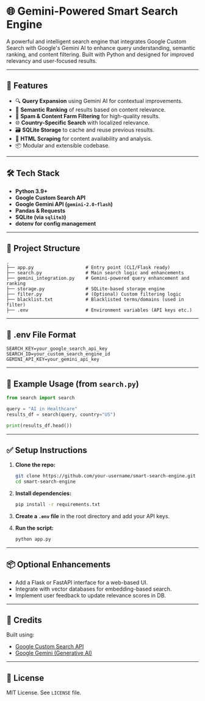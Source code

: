 
# 🌐 Gemini-Powered Smart Search Engine

A powerful and intelligent search engine that integrates Google Custom Search with Google's Gemini AI to enhance query understanding, semantic ranking, and content filtering. Built with Python and designed for improved relevancy and user-focused results.

---

## 🚀 Features

* 🔍 **Query Expansion** using Gemini AI for contextual improvements.
* 🧠 **Semantic Ranking** of results based on content relevance.
* 🚫 **Spam & Content Farm Filtering** for high-quality results.
* 🌐 **Country-Specific Search** with localized relevance.
* 🗃️ **SQLite Storage** to cache and reuse previous results.
* 🧾 **HTML Scraping** for content availability and analysis.
* 📦 Modular and extensible codebase.

---

## 🛠️ Tech Stack

* **Python 3.9+**
* **Google Custom Search API**
* **Google Gemini API (`gemini-2.0-flash`)**
* **Pandas & Requests**
* **SQLite (via `sqlite3`)**
* **dotenv for config management**

---

## 📁 Project Structure

```
.
├── app.py                   # Entry point (CLI/Flask ready)
├── search.py                # Main search logic and enhancements
├── gemini_integration.py    # Gemini-powered query enhancement and ranking
├── storage.py               # SQLite-based storage engine
├── filter.py                # (Optional) Custom filtering logic
├── blacklist.txt            # Blacklisted terms/domains (used in filter)
├── .env                     # Environment variables (API keys etc.)
```

---

## 🔐 .env File Format

```
SEARCH_KEY=your_google_search_api_key
SEARCH_ID=your_custom_search_engine_id
GEMINI_API_KEY=your_gemini_api_key
```

---

## 🧪 Example Usage (from `search.py`)

```python
from search import search

query = "AI in Healthcare"
results_df = search(query, country="US")

print(results_df.head())
```

---

## ✅ Setup Instructions

1. **Clone the repo:**

   ```bash
   git clone https://github.com/your-username/smart-search-engine.git
   cd smart-search-engine
   ```

2. **Install dependencies:**

   ```bash
   pip install -r requirements.txt
   ```

3. **Create a `.env` file** in the root directory and add your API keys.

4. **Run the script:**

   ```bash
   python app.py
   ```

---

## 📦 Optional Enhancements

* Add a Flask or FastAPI interface for a web-based UI.
* Integrate with vector databases for embedding-based search.
* Implement user feedback to update relevance scores in DB.

---

## 🧠 Credits

Built using:

* [Google Custom Search API](https://developers.google.com/custom-search)
* [Google Gemini (Generative AI)](https://ai.google.dev/)

---

## 📄 License

MIT License. See `LICENSE` file.


